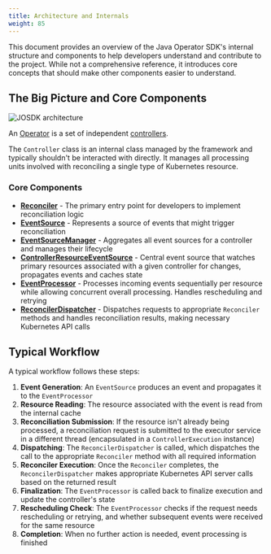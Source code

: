 ```yaml
---
title: Architecture and Internals
weight: 85
---
```


This document provides an overview of the Java Operator SDK's internal structure and components to help developers understand and contribute to the project. While not a comprehensive reference, it introduces core concepts that should make other components easier to understand.

## The Big Picture and Core Components

![JOSDK architecture](/images/architecture.svg)

An [Operator](https://github.com/java-operator-sdk/java-operator-sdk/blob/main/operator-framework-core/src/main/java/io/javaoperatorsdk/operator/Operator.java) is a set of independent [controllers](https://github.com/java-operator-sdk/java-operator-sdk/blob/main/operator-framework-core/src/main/java/io/javaoperatorsdk/operator/processing/Controller.java).

The `Controller` class is an internal class managed by the framework and typically shouldn't be interacted with directly. It manages all processing units involved with reconciling a single type of Kubernetes resource.

### Core Components

- **[Reconciler](https://github.com/java-operator-sdk/java-operator-sdk/blob/main/operator-framework-core/src/main/java/io/javaoperatorsdk/operator/api/reconciler/Reconciler.java)** - The primary entry point for developers to implement reconciliation logic
- **[EventSource](https://github.com/java-operator-sdk/java-operator-sdk/blob/main/operator-framework-core/src/main/java/io/javaoperatorsdk/operator/processing/event/source/EventSource.java)** - Represents a source of events that might trigger reconciliation
- **[EventSourceManager](https://github.com/java-operator-sdk/java-operator-sdk/blob/main/operator-framework-core/src/main/java/io/javaoperatorsdk/operator/processing/event/EventSourceManager.java)** - Aggregates all event sources for a controller and manages their lifecycle
- **[ControllerResourceEventSource](https://github.com/java-operator-sdk/java-operator-sdk/blob/main/operator-framework-core/src/main/java/io/javaoperatorsdk/operator/processing/event/source/controller/ControllerResourceEventSource.java)** - Central event source that watches primary resources associated with a given controller for changes, propagates events and caches state
- **[EventProcessor](https://github.com/java-operator-sdk/java-operator-sdk/blob/main/operator-framework-core/src/main/java/io/javaoperatorsdk/operator/processing/event/EventProcessor.java)** - Processes incoming events sequentially per resource while allowing concurrent overall processing. Handles rescheduling and retrying
- **[ReconcilerDispatcher](https://github.com/java-operator-sdk/java-operator-sdk/blob/main/operator-framework-core/src/main/java/io/javaoperatorsdk/operator/processing/event/ReconciliationDispatcher.java)** - Dispatches requests to appropriate `Reconciler` methods and handles reconciliation results, making necessary Kubernetes API calls

## Typical Workflow

A typical workflow follows these steps:

1. **Event Generation**: An `EventSource` produces an event and propagates it to the `EventProcessor`
2. **Resource Reading**: The resource associated with the event is read from the internal cache
3. **Reconciliation Submission**: If the resource isn't already being processed, a reconciliation request is submitted to the executor service in a different thread (encapsulated in a `ControllerExecution` instance)
4. **Dispatching**: The `ReconcilerDispatcher` is called, which dispatches the call to the appropriate `Reconciler` method with all required information
5. **Reconciler Execution**: Once the `Reconciler` completes, the `ReconcilerDispatcher` makes appropriate Kubernetes API server calls based on the returned result
6. **Finalization**: The `EventProcessor` is called back to finalize execution and update the controller's state
7. **Rescheduling Check**: The `EventProcessor` checks if the request needs rescheduling or retrying, and whether subsequent events were received for the same resource
8. **Completion**: When no further action is needed, event processing is finished 

